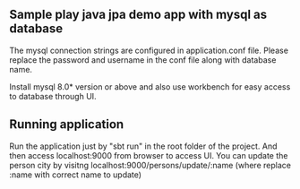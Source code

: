 ## Sample play java jpa demo app with mysql as database


The mysql connection strings are configured in application.conf file. Please replace the password and username in the conf file along with database name. 

Install mysql 8.0* version or above and also use workbench for easy access to database through UI.

## Running application 
Run the application just by "sbt run" in the root folder of the project. And then access localhost:9000 from browser to access UI. You can update the person city by visitng  localhost:9000/persons/update/:name (where replace :name with correct name to update)
